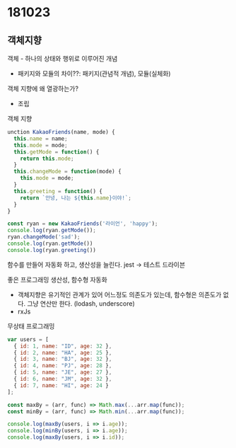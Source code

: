 # 181023

## 객체지향 

객체 - 하나의 상태와 행위로 이루어진 개념

- 패키지와 모듈의 차이??: 패키지(관념적 개념), 모듈(실체화)

객체 지향에 왜 열광하는가?
- 조립

객체 지향

```js
unction KakaoFriends(name, mode) {
  this.name = name;
  this.mode = mode;
  this.getMode = function() {
    return this.mode;
  }
  this.changeMode = function(mode) {
    this.mode = mode;
  }
  this.greeting = function() {
    return `안녕, 나는 ${this.name}이야!`;
  }
}

const ryan = new KakaoFriends('라이언', 'happy');
console.log(ryan.getMode());
ryan.changeMode('sad');
console.log(ryan.getMode())
console.log(ryan.greeting())
```
함수를 만들어 자동화 하고, 생산성을 늘린다.
jest -> 테스트 드라이븐

좋은 프로그래밍 생산성, 함수형 자동화

- 객체지향은 유기적인 관계가 있어 어느정도 의존도가 있는데, 함수형은 의존도가 없다. 그냥 연산만 한다. (lodash, underscore)
- rxJs

무상태 프로그래밍

```js
var users = [  
  { id: 1, name: "ID", age: 32 },  
  { id: 2, name: "HA", age: 25 },  
  { id: 3, name: "BJ", age: 32 },  
  { id: 4, name: "PJ", age: 28 },  
  { id: 5, name: "JE", age: 27 },  
  { id: 6, name: "JM", age: 32 },  
  { id: 7, name: "HI", age: 24 }
];

const maxBy = (arr, func) => Math.max(...arr.map(func));
const minBy = (arr, func) => Math.min(...arr.map(func));

console.log(maxBy(users, i => i.age));
console.log(minBy(users, i => i.age));
console.log(maxBy(users, i => i.id));
```


